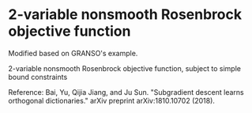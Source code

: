 # 2-variable nonsmooth Rosenbrock objective function

Modified based on GRANSO's example.

2-variable nonsmooth Rosenbrock objective function, subject to simple bound constraints

Reference: Bai, Yu, Qijia Jiang, and Ju Sun. "Subgradient descent learns orthogonal dictionaries." arXiv preprint arXiv:1810.10702 (2018).

